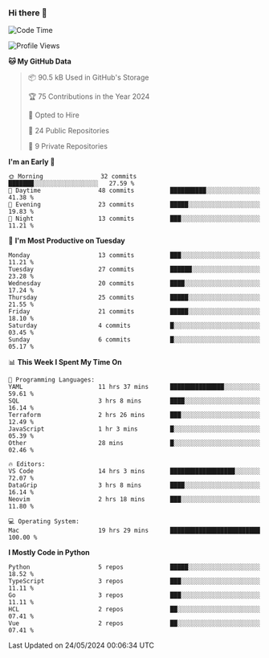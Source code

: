 ### Hi there 👋
<!--![visitors](https://visitor-badge.glitch.me/badge?page_id=d0zingcat)-->
<!--
**d0zingcat/d0zingcat** is a ✨ _special_ ✨ repository because its `README.md` (this file) appears on your GitHub profile.

Here are some ideas to get you started:

- 🔭 I’m currently working on ...
- 🌱 I’m currently learning ...
- 👯 I’m looking to collaborate on ...
- 🤔 I’m looking for help with ...
- 💬 Ask me about ...
- 📫 How to reach me: ...
- 😄 Pronouns: ...
- ⚡ Fun fact: ...
-->
<!--START_SECTION:waka-->
![Code Time](http://img.shields.io/badge/Code%20Time-3%2C563%20hrs%209%20mins-blue)

![Profile Views](http://img.shields.io/badge/Profile%20Views-2-blue)

**🐱 My GitHub Data** 

> 📦 90.5 kB Used in GitHub's Storage 
 > 
> 🏆 75 Contributions in the Year 2024
 > 
> 💼 Opted to Hire
 > 
> 📜 24 Public Repositories 
 > 
> 🔑 9 Private Repositories 
 > 
**I'm an Early 🐤** 

```text
🌞 Morning                32 commits          ███████░░░░░░░░░░░░░░░░░░   27.59 % 
🌆 Daytime                48 commits          ██████████░░░░░░░░░░░░░░░   41.38 % 
🌃 Evening                23 commits          █████░░░░░░░░░░░░░░░░░░░░   19.83 % 
🌙 Night                  13 commits          ███░░░░░░░░░░░░░░░░░░░░░░   11.21 % 
```
📅 **I'm Most Productive on Tuesday** 

```text
Monday                   13 commits          ███░░░░░░░░░░░░░░░░░░░░░░   11.21 % 
Tuesday                  27 commits          ██████░░░░░░░░░░░░░░░░░░░   23.28 % 
Wednesday                20 commits          ████░░░░░░░░░░░░░░░░░░░░░   17.24 % 
Thursday                 25 commits          █████░░░░░░░░░░░░░░░░░░░░   21.55 % 
Friday                   21 commits          █████░░░░░░░░░░░░░░░░░░░░   18.10 % 
Saturday                 4 commits           █░░░░░░░░░░░░░░░░░░░░░░░░   03.45 % 
Sunday                   6 commits           █░░░░░░░░░░░░░░░░░░░░░░░░   05.17 % 
```


📊 **This Week I Spent My Time On** 

```text
💬 Programming Languages: 
YAML                     11 hrs 37 mins      ███████████████░░░░░░░░░░   59.61 % 
SQL                      3 hrs 8 mins        ████░░░░░░░░░░░░░░░░░░░░░   16.14 % 
Terraform                2 hrs 26 mins       ███░░░░░░░░░░░░░░░░░░░░░░   12.49 % 
JavaScript               1 hr 3 mins         █░░░░░░░░░░░░░░░░░░░░░░░░   05.39 % 
Other                    28 mins             █░░░░░░░░░░░░░░░░░░░░░░░░   02.46 % 

🔥 Editors: 
VS Code                  14 hrs 3 mins       ██████████████████░░░░░░░   72.07 % 
DataGrip                 3 hrs 8 mins        ████░░░░░░░░░░░░░░░░░░░░░   16.14 % 
Neovim                   2 hrs 18 mins       ███░░░░░░░░░░░░░░░░░░░░░░   11.80 % 

💻 Operating System: 
Mac                      19 hrs 29 mins      █████████████████████████   100.00 % 
```

**I Mostly Code in Python** 

```text
Python                   5 repos             █████░░░░░░░░░░░░░░░░░░░░   18.52 % 
TypeScript               3 repos             ███░░░░░░░░░░░░░░░░░░░░░░   11.11 % 
Go                       3 repos             ███░░░░░░░░░░░░░░░░░░░░░░   11.11 % 
HCL                      2 repos             ██░░░░░░░░░░░░░░░░░░░░░░░   07.41 % 
Vue                      2 repos             ██░░░░░░░░░░░░░░░░░░░░░░░   07.41 % 
```




 Last Updated on 24/05/2024 00:06:34 UTC
<!--END_SECTION:waka-->

